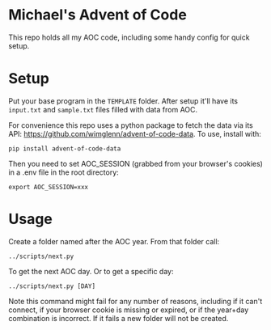 # Michael's Advent of Code

This repo holds all my AOC code, including some handy config for quick
setup.

# Setup

Put your base program in the `TEMPLATE` folder. After setup it'll have its
`input.txt` and `sample.txt` files filled with data from AOC.

For convenience this repo uses a python package to fetch the data via
its API: https://github.com/wimglenn/advent-of-code-data. To use,
install with:

```
pip install advent-of-code-data
```

Then you need to set AOC_SESSION (grabbed from your browser's cookies)
in a .env file in the root directory:

```
export AOC_SESSION=xxx
```

# Usage

Create a folder named after the AOC year. From that folder call:

```
../scripts/next.py
```

To get the next AOC day. Or to get a specific day:

```
../scripts/next.py [DAY]
```

Note this command might fail for any number of reasons, including if it
can't connect, if your browser cookie is missing or expired, or if the
year+day combination is incorrect. If it fails a new folder will not be
created.

